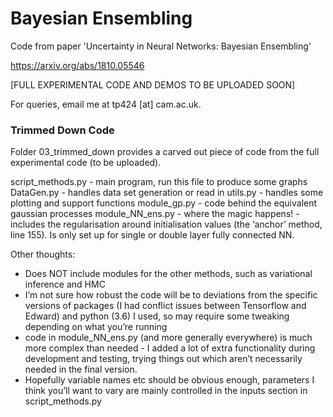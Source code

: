 # Bayesian Ensembling
Code from paper 'Uncertainty in Neural Networks: Bayesian Ensembling'

https://arxiv.org/abs/1810.05546

[FULL EXPERIMENTAL CODE AND DEMOS TO BE UPLOADED SOON]

For queries, email me at tp424 [at] cam.ac.uk.

### Trimmed Down Code

Folder 03_trimmed_down provides a carved out piece of code from the full experimental code (to be uploaded).

script_methods.py - main program, run this file to produce some graphs
DataGen.py - handles data set generation or read in
utils.py - handles some plotting and support functions
module_gp.py - code behind the equivalent gaussian processes
module_NN_ens.py - where the magic happens! - includes the regularisation around initialisation values (the ‘anchor’ method, line 155). Is only set up for single or double layer fully connected NN.

Other thoughts:
- Does NOT include modules for the other methods, such as variational inference and HMC
- I’m not sure how robust the code will be to deviations from the specific versions of packages (I had conflict issues between Tensorflow and Edward) and python (3.6) I used, so may require some tweaking depending on what you’re running
- code in module_NN_ens.py (and more generally everywhere) is much more complex than needed - I added a lot of extra functionality during development and testing, trying things out which aren’t necessarily needed in the final version.
- Hopefully variable names etc should be obvious enough, parameters I think you’ll want to vary are mainly controlled in the inputs section in script_methods.py


